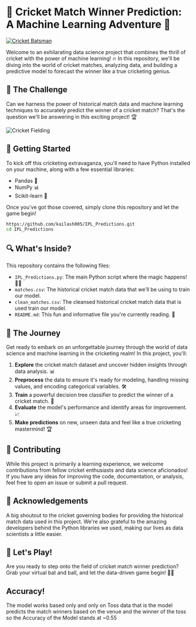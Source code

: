 # 🏏 Cricket Match Winner Prediction: A Machine Learning Adventure 🎯

[![Cricket Batsman](https://upload.wikimedia.org/wikipedia/commons/thumb/3/30/HumanSculptureCricketBatsman.jpg/320px-HumanSculptureCricketBatsman.jpg)](https://en.wikipedia.org/wiki/Cricket)

Welcome to an exhilarating data science project that combines the thrill of cricket with the power of machine learning! 🔥 In this repository, we'll be diving into the world of cricket matches, analyzing data, and building a predictive model to forecast the winner like a true cricketing genius.

## 🌟 The Challenge

Can we harness the power of historical match data and machine learning techniques to accurately predict the winner of a cricket match? That's the question we'll be answering in this exciting project! 🏆

![Cricket Fielding](https://upload.wikimedia.org/wikipedia/commons/thumb/1/1f/IndiavsPakistanCricketMatch2004.jpg/320px-IndiavsPakistanCricketMatch2004.jpg)

## 🚀 Getting Started

To kick off this cricketing extravaganza, you'll need to have Python installed on your machine, along with a few essential libraries:

- Pandas 🐼
- NumPy 📊
- Scikit-learn 🧠

Once you've got those covered, simply clone this repository and let the game begin!

```bash
https://github.com/kailash005/IPL_Predictions.git
cd IPL_Predictions
```

## 🔍 What's Inside?

This repository contains the following files:

- `IPL_Predictions.py`: The main Python script where the magic happens! 🧙‍♂️
- `matches.csv`: The historical cricket match data that we'll be using to train our model.
- `clean_matches.csv`: The cleansed historical cricket match data that is used train our model.
- `README.md`: This fun and informative file you're currently reading. 📖

## 🏏 The Journey

Get ready to embark on an unforgettable journey through the world of data science and machine learning in the cricketing realm! In this project, you'll:

1. **Explore** the cricket match dataset and uncover hidden insights through data analysis. 📊
2. **Preprocess** the data to ensure it's ready for modeling, handling missing values, and encoding categorical variables. 🛠️
3. **Train** a powerful decision tree classifier to predict the winner of a cricket match. 🧠
4. **Evaluate** the model's performance and identify areas for improvement. 📈
5. **Make predictions** on new, unseen data and feel like a true cricketing mastermind! 🏆

## 🤝 Contributing

While this project is primarily a learning experience, we welcome contributions from fellow cricket enthusiasts and data science aficionados! If you have any ideas for improving the code, documentation, or analysis, feel free to open an issue or submit a pull request.

## 🙏 Acknowledgements

A big shoutout to the cricket governing bodies for providing the historical match data used in this project. We're also grateful to the amazing developers behind the Python libraries we used, making our lives as data scientists a little easier.

## 🎉 Let's Play!

Are you ready to step onto the field of cricket match winner prediction? Grab your virtual bat and ball, and let the data-driven game begin! 🏏🔥

## Accuracy!

The model works based only and only on Toss data that is the model predicts the match winners based on the venue and the winner of the toss so the Accuracy of the Model stands at ~0.55
